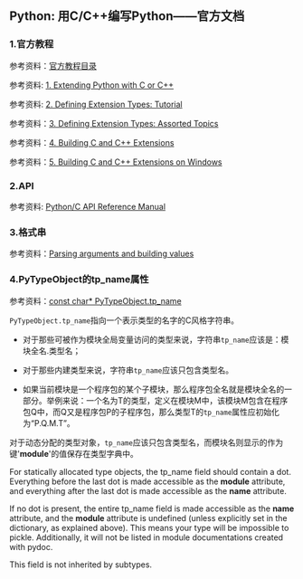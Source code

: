 ## Python: 用C/C++编写Python——官方文档

### 1.官方教程

参考资料：[官方教程目录](https://docs.python.org/3/extending/index.html)

参考资料: [1. Extending Python with C or C++](https://docs.python.org/3/extending/extending.html)

参考资料: [2. Defining Extension Types: Tutorial](https://docs.python.org/3/extending/newtypes_tutorial.html)

参考资料：[3. Defining Extension Types: Assorted Topics](https://docs.python.org/3/extending/newtypes.html)

参考资料：[4. Building C and C++ Extensions](https://docs.python.org/3/extending/building.html)

参考资料：[5. Building C and C++ Extensions on Windows](https://docs.python.org/3/extending/windows.html)

### 2.API

参考资料: [Python/C API Reference Manual](https://docs.python.org/3/c-api/index.html#c-api-index)

### 3.格式串

参考资料：[Parsing arguments and building values](https://docs.python.org/3.7/c-api/arg.html)

### 4.PyTypeObject的tp_name属性

参考资料：[const char* PyTypeObject.tp_name](https://docs.python.org/3.7/c-api/typeobj.html#c.PyTypeObject.tp_name)

`PyTypeObject.tp_name`指向一个表示类型的名字的C风格字符串。

* 对于那些可被作为模块全局变量访问的类型来说，字符串`tp_name`应该是：模块全名.类型名；

* 对于那些内建类型来说，字符串`tp_name`应该只包含类型名。

* 如果当前模块是一个程序包的某个子模块，那么程序包全名就是模块全名的一部分。举例来说：一个名为T的类型，定义在模块M中，该模块M包含在程序包Q中，而Q又是程序包P的子程序包，那么类型T的`tp_name`属性应初始化为“P.Q.M.T”。

对于动态分配的类型对象，`tp_name`应该只包含类型名，而模块名则显示的作为键'__module__'的值保存在类型字典中。

For statically allocated type objects, the tp_name field should contain a dot. Everything before the last dot is made accessible as the __module__ attribute, and everything after the last dot is made accessible as the __name__ attribute.

If no dot is present, the entire tp_name field is made accessible as the __name__ attribute, and the __module__ attribute is undefined (unless explicitly set in the dictionary, as explained above). This means your type will be impossible to pickle. Additionally, it will not be listed in module documentations created with pydoc.

This field is not inherited by subtypes.

